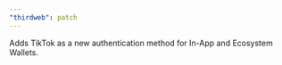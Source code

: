 ```yaml
---
"thirdweb": patch
---
```


Adds TikTok as a new authentication method for In-App and Ecosystem Wallets.
